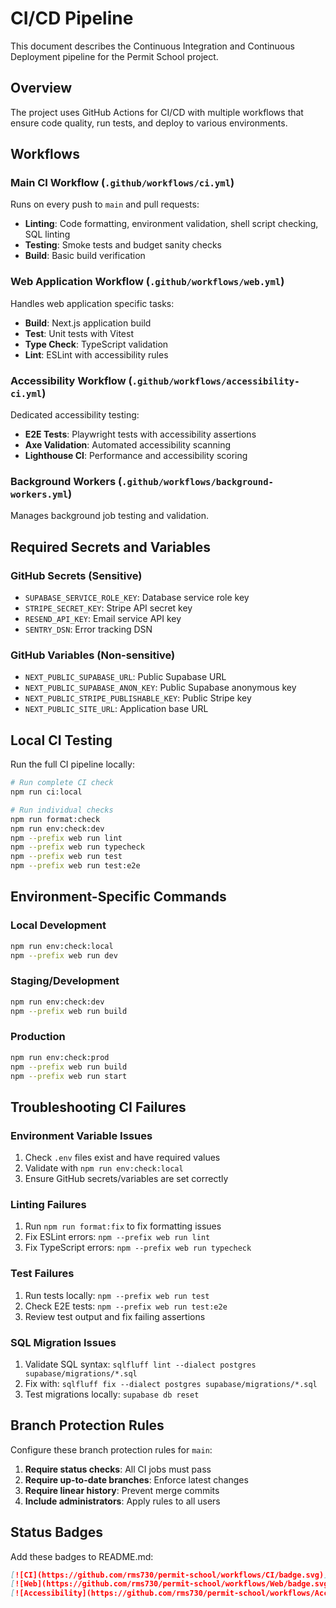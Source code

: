 # CI/CD Pipeline

This document describes the Continuous Integration and Continuous Deployment pipeline for the Permit School project.

## Overview

The project uses GitHub Actions for CI/CD with multiple workflows that ensure code quality, run tests, and deploy to various environments.

## Workflows

### Main CI Workflow (`.github/workflows/ci.yml`)

Runs on every push to `main` and pull requests:

- **Linting**: Code formatting, environment validation, shell script checking, SQL linting
- **Testing**: Smoke tests and budget sanity checks
- **Build**: Basic build verification

### Web Application Workflow (`.github/workflows/web.yml`)

Handles web application specific tasks:

- **Build**: Next.js application build
- **Test**: Unit tests with Vitest
- **Type Check**: TypeScript validation
- **Lint**: ESLint with accessibility rules

### Accessibility Workflow (`.github/workflows/accessibility-ci.yml`)

Dedicated accessibility testing:

- **E2E Tests**: Playwright tests with accessibility assertions
- **Axe Validation**: Automated accessibility scanning
- **Lighthouse CI**: Performance and accessibility scoring

### Background Workers (`.github/workflows/background-workers.yml`)

Manages background job testing and validation.

## Required Secrets and Variables

### GitHub Secrets (Sensitive)

- `SUPABASE_SERVICE_ROLE_KEY`: Database service role key
- `STRIPE_SECRET_KEY`: Stripe API secret key
- `RESEND_API_KEY`: Email service API key
- `SENTRY_DSN`: Error tracking DSN

### GitHub Variables (Non-sensitive)

- `NEXT_PUBLIC_SUPABASE_URL`: Public Supabase URL
- `NEXT_PUBLIC_SUPABASE_ANON_KEY`: Public Supabase anonymous key
- `NEXT_PUBLIC_STRIPE_PUBLISHABLE_KEY`: Public Stripe key
- `NEXT_PUBLIC_SITE_URL`: Application base URL

## Local CI Testing

Run the full CI pipeline locally:

```bash
# Run complete CI check
npm run ci:local

# Run individual checks
npm run format:check
npm run env:check:dev
npm --prefix web run lint
npm --prefix web run typecheck
npm --prefix web run test
npm --prefix web run test:e2e
```

## Environment-Specific Commands

### Local Development

```bash
npm run env:check:local
npm --prefix web run dev
```

### Staging/Development

```bash
npm run env:check:dev
npm --prefix web run build
```

### Production

```bash
npm run env:check:prod
npm --prefix web run build
npm --prefix web run start
```

## Troubleshooting CI Failures

### Environment Variable Issues

1. Check `.env` files exist and have required values
2. Validate with `npm run env:check:local`
3. Ensure GitHub secrets/variables are set correctly

### Linting Failures

1. Run `npm run format:fix` to fix formatting issues
2. Fix ESLint errors: `npm --prefix web run lint`
3. Fix TypeScript errors: `npm --prefix web run typecheck`

### Test Failures

1. Run tests locally: `npm --prefix web run test`
2. Check E2E tests: `npm --prefix web run test:e2e`
3. Review test output and fix failing assertions

### SQL Migration Issues

1. Validate SQL syntax: `sqlfluff lint --dialect postgres supabase/migrations/*.sql`
2. Fix with: `sqlfluff fix --dialect postgres supabase/migrations/*.sql`
3. Test migrations locally: `supabase db reset`

## Branch Protection Rules

Configure these branch protection rules for `main`:

1. **Require status checks**: All CI jobs must pass
2. **Require up-to-date branches**: Enforce latest changes
3. **Require linear history**: Prevent merge commits
4. **Include administrators**: Apply rules to all users

## Status Badges

Add these badges to README.md:

```markdown
[![CI](https://github.com/rms730/permit-school/workflows/CI/badge.svg)](https://github.com/rms730/permit-school/actions/workflows/ci.yml)
[![Web](https://github.com/rms730/permit-school/workflows/Web/badge.svg)](https://github.com/rms730/permit-school/actions/workflows/web.yml)
[![Accessibility](https://github.com/rms730/permit-school/workflows/Accessibility/badge.svg)](https://github.com/rms730/permit-school/actions/workflows/accessibility-ci.yml)
```
